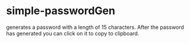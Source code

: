 # simple-passwordGen
generates a password with a length of 15 characters. After the password has generated you can click on it to copy to clipboard.
